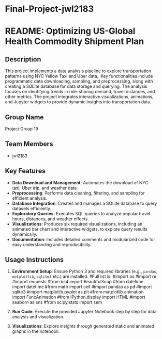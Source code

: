 # Final-Project-jwl2183

# README: Optimizing US-Global Health Commodity Shipment Plan

## Description
This project implements a data analysis pipeline to explore transportation patterns using NYC Yellow Taxi and Uber data,. Key functionalities include programmatic data downloading, sampling, and preprocessing, along with creating a SQLite database for data storage and querying. The analysis focuses on identifying trends in ride-sharing demand, travel distances, and other metrics. The project integrates interactive visualizations, animations, and Jupyter widgets to provide dynamic insights into transportation data.

## Group Name
Project Group 19

## Team Members
- jwl2183

## Key Features
- **Data Download and Management**: Automates the download of NYC taxi, Uber trip, and weather data.
- **Preprocessing**: Performs data cleaning, filtering, and sampling for efficient analysis.
- **Database Integration**: Creates and manages a SQLite database to query datasets efficiently.
- **Exploratory Queries**: Executes SQL queries to analyze popular travel hours, distances, and weather effects.
- **Visualizations**: Produces six required visualizations, including an animated bar chart and interactive widgets, to explore query results dynamically.
- **Documentation**: Includes detailed comments and modularized code for easy understanding and reproducibility.

## Usage Instructions
1. **Environment Setup**: Ensure Python 3 and required libraries (e.g., `pandas`, `matplotlib`, `sqlite3` etc.) are installed.
#Full list is:
#import os
#import re
#import requests
#from bs4 import BeautifulSoup
#from datetime import datetime
#from math import ceil
#import pandas as pd
#import sqlite3
#import matplotlib.pyplot as plt
#from matplotlib.animation import FuncAnimation
#from IPython.display import HTML
#import seaborn as sns
#from scipy.stats import sem



2. **Run Code**: Execute the provided Jupyter Notebook step by step for data analysis and visualization.
3. **Visualizations**: Explore insights through generated static and animated graphs in the notebook.

